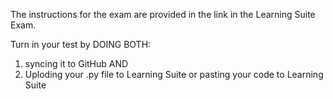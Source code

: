 The instructions for the exam are provided in the link in the Learning Suite Exam.

Turn in your test by DOING BOTH:
1. syncing it to GitHub AND
2. Uploding your .py file to Learning Suite or pasting your code to Learning Suite